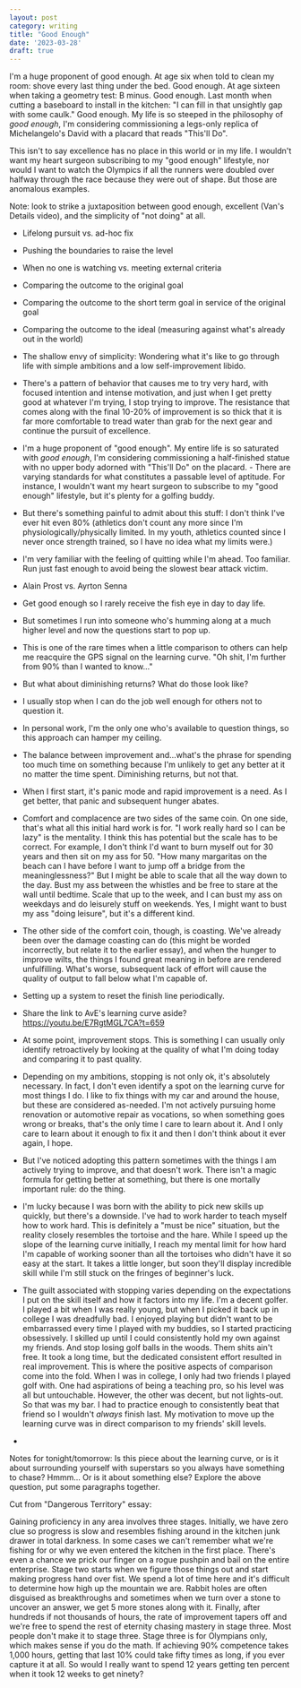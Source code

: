```yaml
---
layout: post
category: writing
title: "Good Enough"
date: '2023-03-28'
draft: true
---
```


I'm a huge proponent of good enough. At age six when told to clean my room: shove every last thing under the bed. Good enough. At age sixteen when taking a geometry test: B minus. Good enough. Last month when cutting a baseboard to install in the kitchen: "I can fill in that unsightly gap with some caulk." Good enough. My life is so steeped in the philosophy of _good enough_, I'm considering commissioning a legs-only replica of Michelangelo's David with a placard that reads "This'll Do".

This isn't to say excellence has no place in this world or in my life. I wouldn't want my heart surgeon subscribing to my "good enough" lifestyle, nor would I want to watch the Olympics if all the runners were doubled over halfway through the race because they were out of shape. But those are anomalous examples. 

Note: look to strike a juxtaposition between good enough, excellent (Van's Details video), and the simplicity of "not doing" at all.

- Lifelong pursuit vs. ad-hoc fix
- Pushing the boundaries to raise the level
- When no one is watching vs. meeting external criteria
- Comparing the outcome to the original goal
- Comparing the outcome to the short term goal in service of the original goal
- Comparing the outcome to the ideal (measuring against what's already out in the world)
- The shallow envy of simplicity: Wondering what it's like to go through life with simple ambitions and a low self-improvement libido. 


- There's a pattern of behavior that causes me to try very hard, with focused intention and intense motivation, and just when I get pretty good at whatever I'm trying, I stop trying to improve. The resistance that comes along with the final 10-20% of improvement is so thick that it is far more comfortable to tread water than grab for the next gear and continue the pursuit of excellence.
- I'm a huge proponent of "good enough". My entire life is so saturated with _good enough_, I'm considering commissioning a half-finished statue with no upper body adorned with "This'll Do" on the placard. - There are varying standards for what constitutes a passable level of aptitude. For instance, I wouldn't want my heart surgeon to subscribe to my "good enough" lifestyle, but it's plenty for a golfing buddy.
- But there's something painful to admit about this stuff: I don't think I've ever hit even 80% (athletics don't count any more since I'm physiologically/physically limited. In my youth, athletics counted since I never once strength trained, so I have no idea what my limits were.)
- I'm very familiar with the feeling of quitting while I'm ahead. Too familiar. Run just fast enough to avoid being the slowest bear attack victim.
- Alain Prost vs. Ayrton Senna
- Get good enough so I rarely receive the fish eye in day to day life.
- But sometimes I run into someone who's humming along at a much higher level and now the questions start to pop up.
- This is one of the rare times when a little comparison to others can help me reacquire the GPS signal on the learning curve. "Oh shit, I'm further from 90% than I wanted to know..."
- But what about diminishing returns? What do those look like?
- I usually stop when I can do the job well enough for others not to question it.
- In personal work, I'm the only one who's available to question things, so this approach can hamper my ceiling.
- The balance between improvement and...what's the phrase for spending too much time on something because I'm unlikely to get any better at it no matter the time spent. Diminishing returns, but not that.
- When I first start, it's panic mode and rapid improvement is a need. As I get better, that panic and subsequent hunger abates. 
- Comfort and complacence are two sides of the same coin. On one side, that's what all this initial hard work is for. "I work really hard so I can be lazy" is the mentality. I think this has potential but the scale has to be correct. For example, I don't think I'd want to burn myself out for 30 years and then sit on my ass for 50. "How many margaritas on the beach can I have before I want to jump off a bridge from the meaninglessness?" But I might be able to scale that all the way down to the day. Bust my ass between the whistles and be free to stare at the wall until bedtime. Scale that up to the week, and I can bust my ass on weekdays and do leisurely stuff on weekends. Yes, I might want to bust my ass "doing leisure", but it's a different kind.
- The other side of the comfort coin, though, is coasting. We've already been over the damage coasting can do (this might be worded incorrectly, but relate it to the earlier essay), and when the hunger to improve wilts, the things I found great meaning in before are rendered unfulfilling. What's worse, subsequent lack of effort will cause the quality of output to fall below what I'm capable of. 
- Setting up a system to reset the finish line periodically.
- Share the link to AvE's learning curve aside? https://youtu.be/E7RgtMGL7CA?t=659
- At some point, improvement stops. This is something I can usually only identify retroactively by looking at the quality of what I'm doing today and comparing it to past quality. 
- Depending on my ambitions, stopping is not only ok, it's absolutely necessary. In fact, I don't even identify a spot on the learning curve for most things I do. I like to fix things with my car and around the house, but these are considered as-needed. I'm not actively pursuing home renovation or automotive repair as vocations, so when something goes wrong or breaks, that's the only time I care to learn about it. And I only care to learn about it enough to fix it and then I don't think about it ever again, I hope. 
- But I've noticed adopting this pattern sometimes with the things I am actively trying to improve, and that doesn't work. There isn't a magic formula for getting better at something, but there is one mortally important rule: do the thing. 
- I'm lucky because I was born with the ability to pick new skills up quickly, but there's a downside. I've had to work harder to teach myself how to work hard. This is definitely a "must be nice"
situation, but the reality closely resembles the tortoise and the hare. While I speed up the slope of the learning curve initially, I reach my mental limit for how hard I'm capable of working sooner than all the tortoises who didn't have it so easy at the start. It takes a little longer, but soon they'll display incredible skill while I'm still stuck on the fringes of beginner's luck.
- The guilt associated with stopping varies depending on the expectations I put on the skill itself and how it factors into my life. I'm a decent golfer. I played a bit when I was really young, but when I picked it back up in college I was dreadfully bad. I enjoyed playing but didn't want to be embarrassed every time I played with my buddies, so I started practicing obsessively. I skilled up until I could consistently hold my own against my friends. And stop losing golf balls in the woods. Them shits ain't free. It took a long time, but the dedicated consistent effort resulted in real improvement. This is where the positive aspects of comparison come into the fold. When I was in college, I only had two friends I played golf with. One had aspirations of being a teaching pro, so his level was all but untouchable. However, the other was decent, but not lights-out. So that was my bar. I had to practice enough to consistently beat that friend so I wouldn't _always_ finish last. My motivation to move up the learning curve was in direct comparison to my friends' skill levels.
- 

Notes for tonight/tomorrow: Is this piece about the learning curve, or is it about surrounding yourself with superstars so you always have something to chase? Hmmm... Or is it about something else?
Explore the above question, put some paragraphs together.


Cut from "Dangerous Territory" essay:

Gaining proficiency in any area involves three stages. Initially, we have zero clue so progress is slow and resembles fishing around in the kitchen junk drawer in total darkness. In some cases we can't remember what we're fishing for or why we even entered the kitchen in the first place. There's even a chance we prick our finger on a rogue pushpin and bail on the entire enterprise. Stage two starts when we figure those things out and start making progress hand over fist. We spend a lot of time here and it's difficult to determine how high up the mountain we are. Rabbit holes are often disguised as breakthroughs and sometimes when we turn over a stone to uncover an answer, we get 5 more stones along with it. Finally, after hundreds if not thousands of hours, the rate of improvement tapers off and we're free to spend the rest of eternity chasing mastery in stage three. Most people don't make it to stage three. Stage three is for Olympians only, which makes sense if you do the math. If achieving 90% competence takes 1,000 hours, getting that last 10% could take fifty times as long, if you ever capture it at all. So would I really want to spend 12 years getting ten percent when it took 12 weeks to get ninety?
